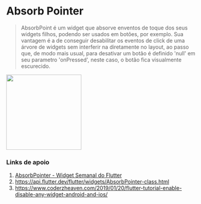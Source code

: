# Absorb Pointer

> AbsorbPoint é um widget que absorve enventos de toque dos seus widgets filhos, podendo ser usados
em botões, por exemplo. Sua vantagem é a de conseguir desabilitar os eventos de click de uma árvore
de widgets sem interferir na diretamente no layout, ao passo que, de modo mais usual, para desativar um
botão é definido 'null' em seu parametro 'onPressed', neste caso, o botão fica visualmente escurecido.


<img src="https://media.giphy.com/media/dWBNjqij7mwQJnGRyX/giphy.gif" width="200">

### Links de apoio
1. [AbsorbPointer - Widget Semanal do Flutter](https://www.youtube.com/watch?v=65HoWqBboI8&list=PLjxrf2q8roU23XGwz3Km7sQZFTdB996iG&index=23)
2. <https://api.flutter.dev/flutter/widgets/AbsorbPointer-class.html>
3. <https://www.coderzheaven.com/2019/01/20/flutter-tutorial-enable-disable-any-widget-android-and-ios/>
